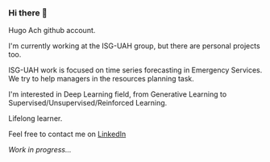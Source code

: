 ### Hi there 👋

Hugo Ach github account.

I'm currently working at the ISG-UAH group, but there are personal projects too.

ISG-UAH work is focused on time series forecasting in Emergency Services. We try to help managers in the resources planning task.

I'm interested in Deep Learning field, from Generative Learning to Supervised/Unsupervised/Reinforced Learning.

Lifelong learner.

Feel free to contact me on [LinkedIn](https://www.linkedin.com/in/hugoalvarezchaves/)

*Work in progress...*

<!--
**HugoAch/HugoAch** is a ✨ _special_ ✨ repository because its `README.md` (this file) appears on your GitHub profile.

Here are some ideas to get you started:

- 🔭 I’m currently working on ...
- 🌱 I’m currently learning ...
- 👯 I’m looking to collaborate on ...
- 🤔 I’m looking for help with ...
- 💬 Ask me about ...
- 📫 How to reach me: ...
- 😄 Pronouns: ...
- ⚡ Fun fact: ...
-->
